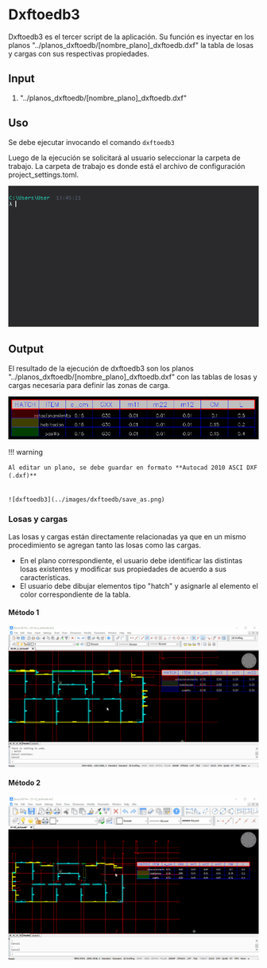 # Dxftoedb3

Dxftoedb3 es el tercer script de la aplicación. Su función es inyectar en los planos "../planos_dxftoedb/[nombre_plano]\_dxftoedb.dxf" la tabla de losas y cargas con sus respectivas propiedades.

## Input

1. "../planos_dxftoedb/[nombre_plano]\_dxftoedb.dxf"

## Uso

Se debe ejecutar invocando el comando <code>dxftoedb3</code>

Luego de la ejecución se solicitará al usuario seleccionar la carpeta de trabajo. La carpeta de trabajo es donde está el archivo de configuración project_settings.toml.

![dxftoedb3](../images/dxftoedb/dxftoedb3.gif)

## Output

El resultado de la ejecución de dxftoedb3 son los planos "../planos_dxftoedb/[nombre_plano]\_dxftoedb.dxf" con las tablas de losas y cargas necesaria para definir las zonas de carga.

![dxftoedb3](../images/dxftoedb/dxftoedb3_output.png)

!!! warning

    Al editar un plano, se debe guardar en formato **Autocad 2010 ASCI DXF (.dxf)**


    ![dxftoedb3](../images/dxftoedb/save_as.png)

### Losas y cargas

Las losas y cargas están directamente relacionadas ya que en un mismo procedimiento se agregan tanto las losas como las cargas.

- En el plano correspondiente, el usuario debe identificar las distintas losas existentes y modificar sus propiedades de acuerdo a sus características.
- El usuario debe dibujar elementos tipo "hatch" y asignarle al elemento el color correspondiente de la tabla.

#### Método 1

![dxftoedb3](../images/dxftoedb/dxftoedb3_hatch1.gif)

#### Método 2

![dxftoedb3](../images/dxftoedb/dxftoedb3_hatch2.gif)
